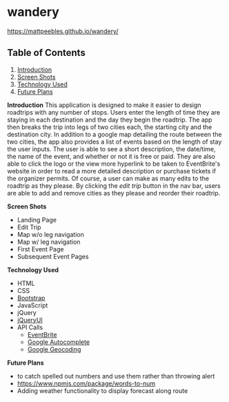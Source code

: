 # wandery

https://mattpeebles.github.io/wandery/

 ## Table of Contents ##
 1. [Introduction](#introduction)
 1. [Screen Shots](#screen-shots)
 1. [Technology Used](#tech-used)
 1. [Future Plans](#future-plans)

**Introduction**<a name="introduction"></a>
	This application is designed to make it easier to design roadtrips with any number of stops. Users enter
	the length of time they are staying in each destination and the day they begin the roadtrip. The app then
	breaks the trip into legs of two cities each, the starting city and the destination city. In addition to a 
	google map detailing the route between the two cities, the app also provides a list of events based on the
	length of stay the user inputs. The user is able to see a short description, the date/time, the name of the 
	event, and whether or not it is free or paid. They are also able to click the logo or the view more hyperlink
	to be taken to EventBrite's website in order to read a more detailed description or purchase tickets if 
	the organizer permits.
	Of course, a user can make as many edits to the roadtrip as they please. By clicking the _edit trip_ 
	button in the nav bar, users are able to add and remove cities as they please and reorder their roadtrip. 

**Screen Shots**<a name="screen-shots"></a>
* Landing Page
* Edit Trip
* Map w/o leg navigation
* Map w/ leg navigation
* First Event Page
* Subsequent Event Pages

**Technology Used**<a name="tech-used"></a>
 * HTML
 * CSS
  * [Bootstrap](http://getbootstrap.com/)
 * JavaScript
 * jQuery
  * [jQueryUI](https://jqueryui.com/)
* API Calls
  * [EventBrite](https://www.eventbrite.com/developer/v3/)
  * [Google Autocomplete](https://developers.google.com/maps/documentation/javascript/places-autocomplete)
  * [Google Geocoding](https://developers.google.com/maps/documentation/geocoding/intro)

**Future Plans**<a name="future-plans"></a>
 * to catch spelled out numbers and use them rather than throwing alert
  * https://www.npmjs.com/package/words-to-num
 * Adding weather functionality to display forecast along route